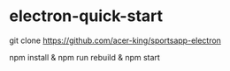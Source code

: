 # electron-quick-start

 git clone https://github.com/acer-king/sportsapp-electron

 npm install & npm run rebuild & npm start
